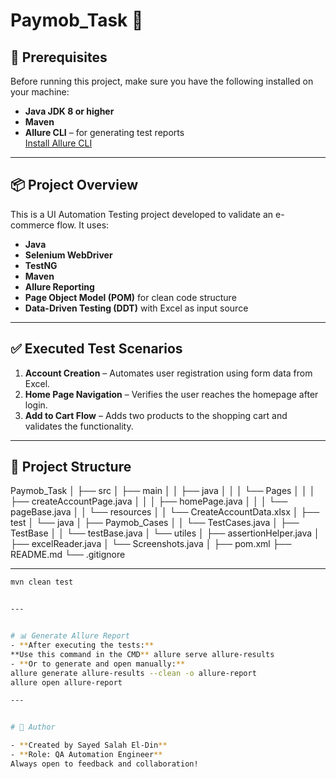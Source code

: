 # Paymob_Task 🧪

## 🔧 Prerequisites

Before running this project, make sure you have the following installed on your machine:

- **Java JDK 8 or higher**
- **Maven**
- **Allure CLI** – for generating test reports  
  [Install Allure CLI](https://docs.qameta.io/allure/#_installing_a_commandline)

---

## 📦 Project Overview

This is a UI Automation Testing project developed to validate an e-commerce flow. It uses:

- **Java**
- **Selenium WebDriver**
- **TestNG**
- **Maven**
- **Allure Reporting**
- **Page Object Model (POM)** for clean code structure
- **Data-Driven Testing (DDT)** with Excel as input source

---

## ✅ Executed Test Scenarios

1. **Account Creation** – Automates user registration using form data from Excel.
2. **Home Page Navigation** – Verifies the user reaches the homepage after login.
3. **Add to Cart Flow** – Adds two products to the shopping cart and validates the functionality.

---

## 🧠 Project Structure

Paymob_Task │ 
  ├── src │ 
    ├── main │ 
      │ ├── java │ 
        │ │ └── Pages │ 
          │ │ ├── createAccountPage.java │
          │ │ ├── homePage.java │ 
          │ │ └── pageBase.java │ 
        │ └── resources │ 
          │ └── CreateAccountData.xlsx │ 
    ├── test │ 
      └── java │ 
        ├── Paymob_Cases │ 
          │ └── TestCases.java │ 
        ├── TestBase │ 
          │ └── testBase.java │ 
        └── utiles │ 
          ├── assertionHelper.java │ 
          ├── excelReader.java │ 
          └── Screenshots.java │ 
  ├── pom.xml 
  ├── README.md 
  └── .gitignore

---


```bash
mvn clean test


---


# 📊 Generate Allure Report
- **After executing the tests:**
**Use this command in the CMD** allure serve allure-results
- **Or to generate and open manually:**
allure generate allure-results --clean -o allure-report
allure open allure-report

---


# 👤 Author

- **Created by Sayed Salah El-Din**
- **Role: QA Automation Engineer**
Always open to feedback and collaboration!


